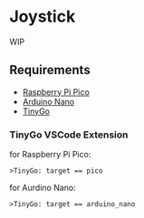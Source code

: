 # Joystick

WIP

## Requirements

- [Raspberry Pi Pico](https://www.raspberrypi.org/products/pico/)
- [Arduino Nano](https://store.arduino.cc/uk/arduino-nano-33-ble/)
- [TinyGo](https://github.com/tinygo-org/tinygo)

### TinyGo VSCode Extension

for Raspberry Pi Pico:

    >TinyGo: target == pico

for Aurdino Nano:

    >TinyGo: target == arduino_nano